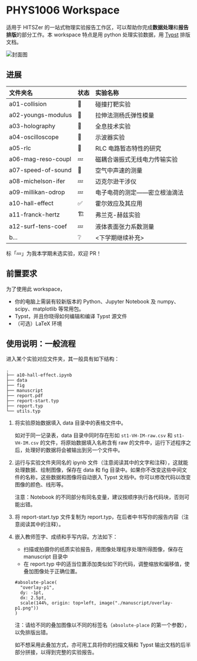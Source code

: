 # PHYS1006 Workspace

适用于 HITSZer 的一站式物理实验报告工作区，可以帮助你完成**数据处理**和**报告排版**的部分工作。本 workspace 特点是用 python 处理实验数据，用 [Typst](https://typst.app/) 排版文档。

![封面图](https://s2.loli.net/2024/04/06/nDpQCBtuwAovFx3.png)

## 进展

| 文件夹名 | 状态 | 实验名称 |
| :----------------- | :-- | :-- |
| a01-collision      | 🚧 | 碰撞打靶实验 |
| a02-youngs-modulus | 🚧 | 拉伸法测杨氏弹性模量 |
| a03-holography     | 🚧 | 全息技术实验 |
| a04-oscilloscope   | 🚧 | 示波器实验 |
| a05-rlc            | 🚧 | RLC 电路暂态特性的研究 |
| a06-mag-reso-coupl | 💤 | 磁耦合谐振式无线电力传输实验 |
| a07-speed-of-sound | 🚧 | 空气中声速的测量 |
| a08-michelson-ifer | 💤 | 迈克尔逊干涉仪 |
| a09-millikan-odrop | 💤 | 电子电荷的测定——密立根油滴法 |
| a10-hall-effect    | ✅ | 霍尔效应及其应用 |
| a11-franck-hertz   | 🏗 | 弗兰克-赫兹实验 |
| a12-surf-tens-coef | 💤 | 液体表面张力系数测量 |
| b... | ❔ | <下学期继续补充> |


标「💤」为我本学期未选实验，欢迎 PR！

## 前置要求

为了使用此 workspace，

- 你的电脑上需装有较新版本的 Python、Jupyter Notebook 及 numpy、scipy、matplotlib 等常用包。
- Typst，并且你晓得如何编辑和编译 Typst 源文件
- （可选）LaTeX 环境

## 使用说明：一般流程

进入某个实验对应文件夹，其一般具有如下结构：
```
.
├── a10-hall-effect.ipynb
├── data
├── fig
├── manuscript
├── report.pdf
├── report-start.typ
├── report.typ
└── utils.typ
```

1. 将实验原始数据填入 data 目录中的表格文件中。

    如对于同一记录表，data 目录中同时存在形如 `st1-VH-IM-raw.csv` 和 `st1-VH-IM.csv` 的文件，将原始数据填入名称含有 raw 的文件中，运行下述程序之后，处理好的数据将会被输出到另一个文件中。

2. 运行与实验文件夹同名的 ipynb 文件（注意阅读其中的文字和注释），这就能处理数据、绘制图像，保存在 data 和 fig 目录中。如果你不改变这些中间文件的名称，这些数据和图像将自动嵌入 Typst 文档中。你可以修改代码以改变图像的颜色、线形等。

   注意：Notebook 的不同部分有同名变量，建议按顺序执行各代码块，否则可能出错。
3. 将 report-start.typ 文件复制为 report.typ，在后者中书写你的报告内容（注意阅读其中的注释）。
   
4. 嵌入教师签字、成绩和手写内容。方法如下：
   - 扫描或拍摄你的纸质实验报告，用图像处理程序处理所得图像，保存在 manuscript 目录中
   - 在 report.typ 中的适当位置添加类似如下的代码，调整缩放和偏移值，使叠加图像处于正确位置。
    ```typst
    #absolute-place(
      "overlay-p1",
      dy: -1pt,
      dx: 2.5pt,
      scale(144%, origin: top+left, image("./manuscript/overlay-p1.png"))
    )
    ```
   注：请给不同的叠加图像以不同的标签名（`absolute-place` 的第一个参数），以免排版出错。

   如不想采用此叠加方式，亦可用工具将你的扫描文稿和 Typst 输出文档的后半部分拼接，以得到完整的实验报告。

